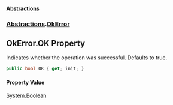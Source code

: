 #### [Abstractions](../../index.md 'index')
### [Abstractions](../index.md 'Abstractions').[OkError](index.md 'Abstractions\.OkError')

## OkError\.OK Property

Indicates whether the operation was successful\. Defaults to true\.

```csharp
public bool OK { get; init; }
```

#### Property Value
[System\.Boolean](https://learn.microsoft.com/en-us/dotnet/api/system.boolean 'System\.Boolean')